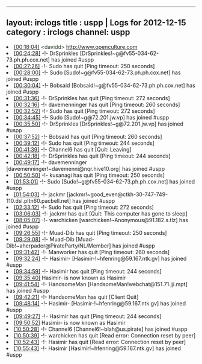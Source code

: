
---
layout: irclogs
title : uspp | Logs for 2012-12-15
category : irclogs
channel: uspp
---
<li class="logitem"><a href="#00:18:04" name="00:18:04" class="time">[00:18:04]</a> <span class="person" style="color:#2d3f2f">&lt;davidd&gt;</span> <a href="http://www.openculture.com/2012/12/bowling_for_columbine_revisited.html" target="_blank">http://www.openculture.com</a> </li>
<li class="logitem"><a href="#00:24:28" name="00:24:28" class="time">[00:24:28]</a> -!- <span class="join">DrSprinkles</span> [DrSprinkles!~g@fv55-034-62-73.ph.ph.cox.net] has joined #uspp </li>
<li class="logitem"><a href="#00:27:26" name="00:27:26" class="time">[00:27:26]</a> -!- <span class="quit">Sudo</span> has quit [Ping timeout: 250 seconds] </li>
<li class="logitem"><a href="#00:28:00" name="00:28:00" class="time">[00:28:00]</a> -!- <span class="join">Sudo</span> [Sudo!~g@fv55-034-62-73.ph.ph.cox.net] has joined #uspp </li>
<li class="logitem"><a href="#00:30:04" name="00:30:04" class="time">[00:30:04]</a> -!- <span class="join">Bobsaid</span> [Bobsaid!~g@fv55-034-62-73.ph.ph.cox.net] has joined #uspp </li>
<li class="logitem"><a href="#00:31:36" name="00:31:36" class="time">[00:31:36]</a> -!- <span class="quit">DrSprinkles</span> has quit [Ping timeout: 272 seconds] </li>
<li class="logitem"><a href="#00:32:16" name="00:32:16" class="time">[00:32:16]</a> -!- <span class="quit">davemenninger</span> has quit [Ping timeout: 260 seconds] </li>
<li class="logitem"><a href="#00:32:52" name="00:32:52" class="time">[00:32:52]</a> -!- <span class="quit">Sudo</span> has quit [Ping timeout: 272 seconds] </li>
<li class="logitem"><a href="#00:34:45" name="00:34:45" class="time">[00:34:45]</a> -!- <span class="join">Sudo</span> [Sudo!~g@72.201.jw.vp] has joined #uspp </li>
<li class="logitem"><a href="#00:35:50" name="00:35:50" class="time">[00:35:50]</a> -!- <span class="join">DrSprinkles</span> [DrSprinkles!~g@72.201.jw.vp] has joined #uspp </li>
<li class="logitem"><a href="#00:37:52" name="00:37:52" class="time">[00:37:52]</a> -!- <span class="quit">Bobsaid</span> has quit [Ping timeout: 260 seconds] </li>
<li class="logitem"><a href="#00:39:12" name="00:39:12" class="time">[00:39:12]</a> -!- <span class="quit">Sudo</span> has quit [Ping timeout: 244 seconds] </li>
<li class="logitem"><a href="#00:41:39" name="00:41:39" class="time">[00:41:39]</a> -!- <span class="quit">Channel6</span> has quit [Quit: Leaving] </li>
<li class="logitem"><a href="#00:42:18" name="00:42:18" class="time">[00:42:18]</a> -!- <span class="quit">DrSprinkles</span> has quit [Ping timeout: 244 seconds] </li>
<li class="logitem"><a href="#00:49:17" name="00:49:17" class="time">[00:49:17]</a> -!- <span class="join">davemenninger</span> [davemenninger!~davemenni@nqr.hive10.org] has joined #uspp </li>
<li class="logitem"><a href="#00:50:50" name="00:50:50" class="time">[00:50:50]</a> -!- <span class="quit">kusanagi</span> has quit [Ping timeout: 250 seconds] </li>
<li class="logitem"><a href="#01:53:01" name="01:53:01" class="time">[01:53:01]</a> -!- <span class="join">Sudo</span> [Sudo!~g@fv55-034-62-73.ph.ph.cox.net] has joined #uspp </li>
<li class="logitem"><a href="#01:54:03" name="01:54:03" class="time">[01:54:03]</a> -!- <span class="join">jackmr</span> [jackmr!~good_even@ctkh-30-747-749-110.dsl.pltn60.pacbell.net] has joined #uspp </li>
<li class="logitem"><a href="#02:33:12" name="02:33:12" class="time">[02:33:12]</a> -!- <span class="quit">Sudo</span> has quit [Ping timeout: 272 seconds] </li>
<li class="logitem"><a href="#03:06:03" name="03:06:03" class="time">[03:06:03]</a> -!- <span class="quit">jackmr</span> has quit [Quit: This computer has gone to sleep] </li>
<li class="logitem"><a href="#08:05:07" name="08:05:07" class="time">[08:05:07]</a> -!- <span class="join">warchicken</span> [warchicken!~Anonymous@91.182.s.tlz] has joined #uspp </li>
<li class="logitem"><a href="#09:26:55" name="09:26:55" class="time">[09:26:55]</a> -!- <span class="quit">Muad-Dib</span> has quit [Ping timeout: 250 seconds] </li>
<li class="logitem"><a href="#09:29:08" name="09:29:08" class="time">[09:29:08]</a> -!- <span class="join">Muad-Dib</span> [Muad-Dib!~aherpader@PirateParty/NL/Member] has joined #uspp </li>
<li class="logitem"><a href="#09:31:42" name="09:31:42" class="time">[09:31:42]</a> -!- <span class="quit">Manworker</span> has quit [Ping timeout: 260 seconds] </li>
<li class="logitem"><a href="#09:32:24" name="09:32:24" class="time">[09:32:24]</a> -!- <span class="join">Hasimir-</span> [Hasimir-!~hfenring@59.167.ntk.gv] has joined #uspp </li>
<li class="logitem"><a href="#09:34:59" name="09:34:59" class="time">[09:34:59]</a> -!- <span class="quit">Hasimir</span> has quit [Ping timeout: 244 seconds] </li>
<li class="logitem"><a href="#09:35:40" name="09:35:40" class="time">[09:35:40]</a> <span class="nick">Hasimir-</span> is now known as <span class="nick">Hasimir</span> </li>
<li class="logitem"><a href="#09:41:54" name="09:41:54" class="time">[09:41:54]</a> -!- <span class="join">HandsomeMan</span> [HandsomeMan!webchat@151.71.jji.mpt] has joined #uspp </li>
<li class="logitem"><a href="#09:42:21" name="09:42:21" class="time">[09:42:21]</a> -!- <span class="quit">HandsomeMan</span> has quit [Client Quit] </li>
<li class="logitem"><a href="#09:48:14" name="09:48:14" class="time">[09:48:14]</a> -!- <span class="join">Hasimir-</span> [Hasimir-!~hfenring@59.167.ntk.gv] has joined #uspp </li>
<li class="logitem"><a href="#09:49:27" name="09:49:27" class="time">[09:49:27]</a> -!- <span class="quit">Hasimir</span> has quit [Ping timeout: 244 seconds] </li>
<li class="logitem"><a href="#09:50:52" name="09:50:52" class="time">[09:50:52]</a> <span class="nick">Hasimir-</span> is now known as <span class="nick">Hasimir</span> </li>
<li class="logitem"><a href="#10:50:28" name="10:50:28" class="time">[10:50:28]</a> -!- <span class="join">Channel6</span> [Channel6!~blah@us.pirate] has joined #uspp </li>
<li class="logitem"><a href="#10:50:39" name="10:50:39" class="time">[10:50:39]</a> -!- <span class="quit">warchicken</span> has quit [Read error: Connection reset by peer] </li>
<li class="logitem"><a href="#10:52:43" name="10:52:43" class="time">[10:52:43]</a> -!- <span class="quit">Hasimir</span> has quit [Read error: Connection reset by peer] </li>
<li class="logitem"><a href="#10:55:43" name="10:55:43" class="time">[10:55:43]</a> -!- <span class="join">Hasimir</span> [Hasimir!~hfenring@59.167.ntk.gv] has joined #uspp </li>


